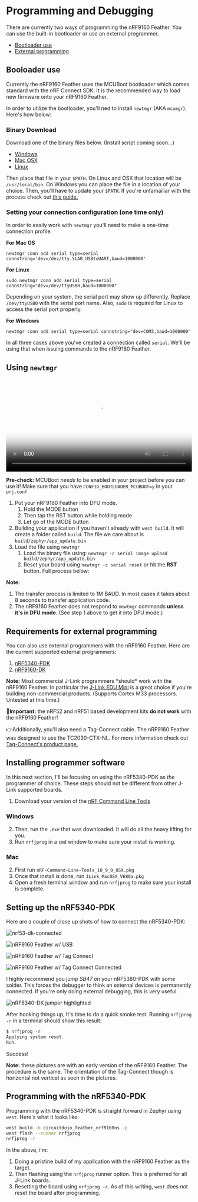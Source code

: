 # Programming and Debugging

There are currently two ways of programming the nRF9160 Feather. You can use the built-in bootloader or use an external programmer.

- [Bootloader use](#booloader-use)
- [External programming](#requirements-for-external-programming)

## Booloader use

Currently the nRF9160 Feather uses the MCUBoot bootloader which comes standard with the nRF Connect SDK. It is the recommended way to load new firmware onto your nRF9160 Feather.

In order to utilize the bootloader, you'll ned to install `newtmgr` (AKA `mcumgr`). Here's how below:

### Binary Download

Download one of the binary files below. (Install script coming soon...)

- [Windows](files/newtmgr/windows/newtmgr.exe)
- [Mac OSX](files/newtmgr/darwin/newtmgr)
- [Linux](files/newtmgr/linux/newtmgr)

Then place that file in your `$PATH`. On Linux and OSX that location will be `/usr/local/bin`. On Windows you can place the file in a location of your choice. Then, you'll have to update your `$PATH`. If you're unfamailiar with the process check out [this guide.](https://helpdeskgeek.com/windows-10/add-windows-path-environment-variable/)

### Setting your connection configuration (one time only)

In order to easily work with `newtmgr` you'll need to make a one-time connection profile.

<script id="asciicast-352234" src="https://asciinema.org/a/352234.js" async data-rows="10"></script>

**For Mac OS**

```
newtmgr conn add serial type=serial connstring='dev=/dev/tty.SLAB_USBtoUART,baud=1000000'
```

**For Linux**

```
sudo newtmgr conn add serial type=serial connstring="dev=/dev/ttyUSB0,baud=1000000"
```

Depending on your system, the serial port may show up differently. Replace `/dev/ttyUSB0` with the serial port name. Also, `sudo` is required for Linux to access the serial port properly.

**For Windows**

```
newtmgr conn add serial type=serial connstring="dev=COM3,baud=1000000"
```

In all three cases above you've created a connection called `serial`. We'll be using that when issuing commands to the nRF9160 Feather.

## Using `newtmgr`

<center><video width="100%" class="video" poster="/img/screencap.png" controls preload>
    <source src="/video/dfu_update.mp4" type="video/mp4">
    Your browser does not support the video tag.
</video></center>

**Pre-check:** MCUBoot *needs* to be enabled in your project before you can use it! Make sure that you have `CONFIG_BOOTLOADER_MCUBOOT=y` in your `prj.conf`

1. Put your nRF9160 Feather into DFU mode.
   1. Hold the MODE button
   1. Then tap the RST button while holding mode
   1. Let go of the MODE button
1. Building your application if you haven't already with `west build`. It will create a folder called `build`. The file we care about is `build/zephyr/app_update.bin`
1. Load the file using `newtmgr`
    1. Load the binary file using: `newtmgr -c serial image upload build/zephyr/app_update.bin`
    1. Reset your board using `newtmgr -c serial reset` or hit the **RST** button. Full process below:
    <script id="asciicast-352227" src="https://asciinema.org/a/352227.js" async  data-rows="10"></script>

**Note:**

1. The transfer process is limited to 1M BAUD. In most cases it takes about 8 seconds to transfer application code.
1. The nRF9160 Feather does not respond to `newtmgr` commands **unless it's in DFU mode**. (See step 1 above to get it into DFU mode.)

## Requirements for external programming

You can also use external programmers with the nRF9160 Feather. Here are the current supported external programmers:

1. [nRF5340-PDK](https://www.nordicsemi.com/Software-and-tools/Development-Kits/nRF5340-PDK)
1. [nRF9160-DK](https://www.nordicsemi.com/Software-and-tools/Development-Kits/nRF9160-DK)

**Note:** Most commercial J-Link programmers \*should\* work with the nRF9160 Feather. In particular the [J-Link EDU Mini](https://www.segger.com/products/debug-probes/j-link/models/j-link-edu-mini/) is a great choice if you're building non-commercial products. (Supports Cortex M33 processors. Untested at this time.)

**🚨Important:** the nRF52 and nRF51 based development kits **do not work** with the nRF9160 Feather!

👉Additionally, you'll also need a Tag-Connect cable. The nRF9160 Feather was designed to use the TC2030-CTX-NL. For more information check out [Tag-Connect's product page.](https://www.tag-connect.com/product/tc2030-ctx-nl-6-pin-no-legs-cable-with-10-pin-micro-connector-for-cortex-processors)

## Installing programmer software

In this next section, I'll be focusing on using the nRF5340-PDK as *the* programmer of choice. These steps should not be different from other J-Link supported boards.

1. Download your version of the [nRF Command Line Tools](https://www.nordicsemi.com/Software-and-tools/Development-Tools/nRF-Command-Line-Tools/Download#infotabs)

### Windows

2. Then, run the `.exe` that was downloaded. It will do all the heavy lifting for you.
3. Run `nrfjprog` in a `cmd` window to make sure your install is working.

### Mac

2. First run `nRF-Command-Line-Tools_10_9_0_OSX.pkg`
3. Once that install is done, run `JLink_MacOSX_V680a.pkg`
4. Open a fresh terminal window and run `nrfjprog` to make sure your install is complete.

## Setting up the nRF5340-PDK

Here are a couple of close up shots of how to connect the nRF5340-PDK:

![nrf53-dk-connected](img/nrf53-dk-connected.jpg)

![nRF9160 Feather w/ USB](img/nrf9160-feather.jpg)

![nRF9160 Feather w/ Tag Connect](img/nrf9160-feather-tag-connect.jpg)

![nRF9160 Feather w/ Tag Connect Connected](img/nrf9160-feather-tag-connect-connected.jpg)

I highly recommend you jump *SB47* on your nRF5380-PDK with some solder. This forces the debugger to think an external devices is permanently connected. If you're only doing external debugging, this is very useful.

![nRF5340-DK jumper highlighted](img/nrf53-dk-jumper.jpeg)

After hooking things up, It's time to do a quick smoke test. Running `nrfjprog -r` in a terminal should show this result:

```jsx
$ nrfjprog -r
Applying system reset.
Run.
```

Success!

**Note:** these pictures are with an early version of the nRF9160 Feather. The procedure is the same. The orientation of the Tag-Connect though is horizontal not vertical as seen in the pictures.

## Programming with the nRF5340-PDK

Programming with the nRF5340-PDK is straight forward in Zephyr using `west`. Here's what it looks like:

```bash
west build -b circuitdojo_feather_nrf9160ns -p
west flash --runner nrfjprog
nrfjprog -r
```

In the above, i'm:

1. Doing a pristine build of my application with the nRF9160 Feather as the target.
1. Then flashing using the `nrfjprog` runner option. This is preferred for all J-Link boards.
1. Resetting the board using `nrfjprog -r`. As of this writing, `west` does not reset the board after programming.
